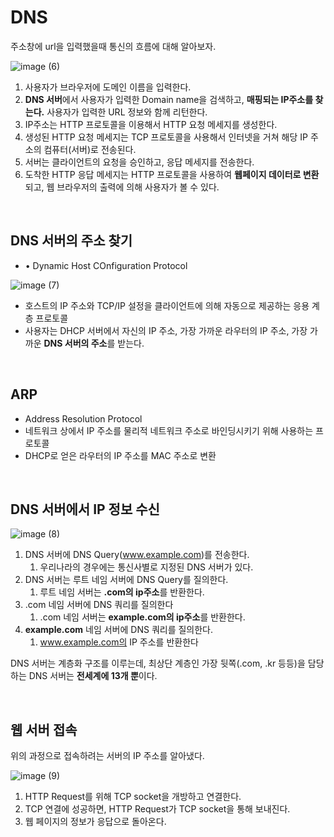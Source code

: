 # DNS

주소창에 url을 입력했을때 통신의 흐름에 대해 알아보자.

![image (6)](https://github.com/user-attachments/assets/4e3bc999-8e7b-4af8-8bef-1b717edbd48e)


1. 사용자가 브라우저에 도메인 이름을 입력한다.
2. **DNS 서버**에서 사용자가 입력한 Domain name을 검색하고, **매핑되는 IP주소를 찾는다.** 사용자가 입력한 URL 정보와 함께 리턴한다.
3. IP주소는 HTTP 프로토콜을 이용해서 HTTP 요청 메세지를 생성한다.
4. 생성된 HTTP 요청 메세지는 TCP 프로토콜을 사용해서 인터넷을 거쳐  해당 IP 주소의 컴퓨터(서버)로 전송된다.
5. 서버는 클라이언트의 요청을 승인하고, 응답 메세지를 전송한다.
6. 도착한 HTTP 응답 메세지는 HTTP 프로토콜을 사용하여 **웹페이지 데이터로 변환**되고, 웹 브라우저의 출력에 의해 사용자가 볼 수 있다.

<br>

## DNS 서버의 주소 찾기

- • Dynamic Host COnfiguration Protocol

![image (7)](https://github.com/user-attachments/assets/470e3488-2898-46e3-81c7-e26ba2d76d2e)


- 호스트의 IP 주소와 TCP/IP 설정을 클라이언트에 의해 자동으로 제공하는 응용 계층 프로토콜
- 사용자는 DHCP 서버에서 자신의 IP 주소, 가장 가까운 라우터의 IP 주소, 가장 가까운 **DNS 서버의 주소**를 받는다.

<br>

## ARP

- Address Resolution Protocol
- 네트워크 상에서 IP 주소를 물리적 네트워크 주소로 바인딩시키기 위해 사용하는 프로토콜
- DHCP로 얻은 라우터의 IP 주소를 MAC 주소로 변환

<br>

## DNS 서버에서 IP 정보 수신

![image (8)](https://github.com/user-attachments/assets/b5a90348-0914-432a-aee0-a046509fea6d)


1. DNS 서버에 DNS  Query(www.example.com)를 전송한다.
    1. 우리나라의 경우에는 통신사별로 지정된 DNS 서버가 있다.
2. DNS 서버는 루트 네임 서버에 DNS Query를 질의한다.
    1. 루트 네임 서버는 **.com의 ip주소**를 반환한다.
3. .com 네임 서버에 DNS 쿼리를 질의한다
    1. .com 네임 서버는 **example.com의 ip주소**를 반환한다.
4. **example.com** 네임 서버에 DNS 쿼리를 질의한다.
    1. www.example.com의 IP 주소를 반환한다

DNS 서버는 계층화 구조를 이루는데, 최상단 계층인 가장 뒷쪽(.com, .kr 등등)을 담당하는 DNS 서버는 **전세계에 13개 뿐**이다.

<br>

## **웹 서버 접속**

위의 과정으로 접속하려는 서버의 IP 주소를 알아냈다.

![image (9)](https://github.com/user-attachments/assets/c82de02d-5f36-42ac-81b4-1e9d6b0cc7a8)


1. HTTP Request를 위해 TCP socket을 개방하고 연결한다.
2. TCP 연결에 성공하면, HTTP Request가 TCP socket을 통해 보내진다.
3. 웹 페이지의 정보가 응답으로 돌아온다.
